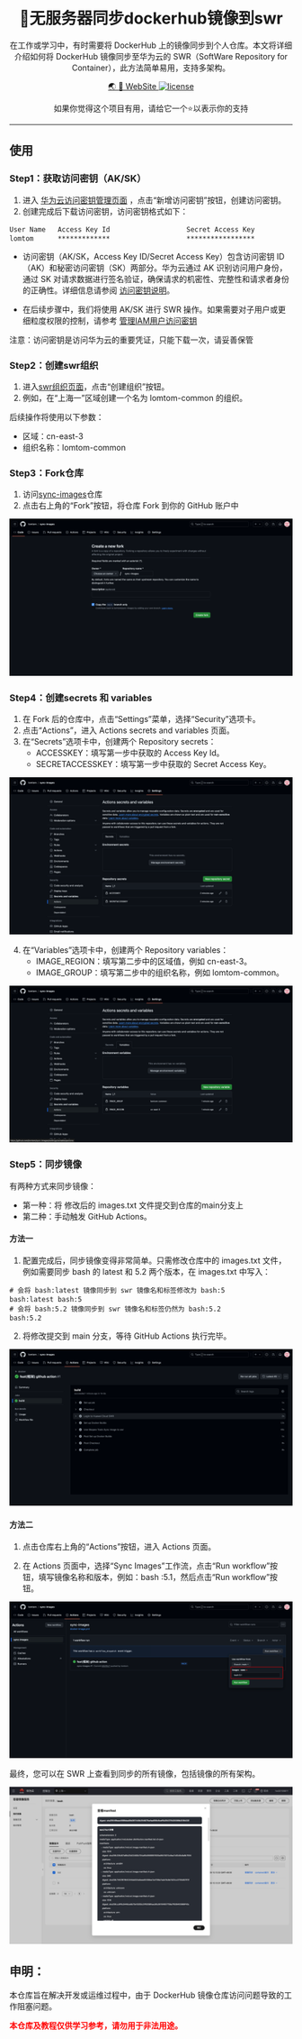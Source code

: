 

<h1 align=center>🔬无服务器同步dockerhub镜像到swr</h1>

<p align=center>在工作或学习中，有时需要将 DockerHub 上的镜像同步到个人仓库。本文将详细介绍如何将 DockerHub 镜像同步至华为云的 SWR（SoftWare Repository for Container），此方法简单易用，支持多架构。
</p>


<p align=center>
    <a target="_blank" href="https://lomtom.cn/sqotz1dtgj4s" rel="nofollow">
        🌏 🚀 WebSite
    </a> 
    <a href="https://github.com/lomtom/sync-images/blob/main/LICENSE">
        <img src="https://img.shields.io/github/license/zeon-studio/astroplate" alt="license">
    </a>
</p>

<p align=center>如果你觉得这个项目有用，请给它一个⭐以表示你的支持</p>

---


## 使用

### Step1：获取访问密钥（AK/SK）

1. 进入 [华为云访问密钥管理页面](https://console.huaweicloud.com/iam/?region=cn-east-3&locale=zh-cn#/mine/accessKey) ，点击“新增访问密钥”按钮，创建访问密钥。
2. 创建完成后下载访问密钥，访问密钥格式如下：
```
User Name 	Access Key Id					Secret Access Key
lomtom		*************					*****************
```

- 访问密钥（AK/SK，Access Key ID/Secret Access Key）包含访问密钥 ID（AK）和秘密访问密钥（SK）两部分。华为云通过 AK 识别访问用户身份，通过 SK 对请求数据进行签名验证，确保请求的机密性、完整性和请求者身份的正确性。详细信息请参阅 [访问密钥说明](https://support.huaweicloud.com/usermanual-ca/ca_01_0003.html)。

- 在后续步骤中，我们将使用 AK/SK 进行 SWR 操作。如果需要对子用户或更细粒度权限的控制，请参考 [管理IAM用户访问密钥](https://support.huaweicloud.com/usermanual-iam/iam_02_0003.html)

注意：访问密钥是访问华为云的重要凭证，只能下载一次，请妥善保管

### Step2：创建swr组织

1. 进入[swr组织页面](https://console.huaweicloud.com/swr/?region=cn-east-3#/swr/organization)，点击“创建组织”按钮。
2. 例如，在“上海一”区域创建一个名为 lomtom-common 的组织。

后续操作将使用以下参数：

- 区域：cn-east-3
- 组织名称：lomtom-common

### Step3：Fork仓库

1. 访问[sync-images](https://github.com/lomtom/sync-images)仓库
2. 点击右上角的“Fork”按钮，将仓库 Fork 到你的 GitHub 账户中

![image-20240709150241208](./docs/img/readme/image-20240709150241208.png)

### Step4：创建secrets 和 variables

1. 在 Fork 后的仓库中，点击“Settings”菜单，选择“Security”选项卡。
2. 点击“Actions”，进入 Actions secrets and variables 页面。
3. 在“Secrets”选项卡中，创建两个 Repository secrets：
    - ACCESSKEY：填写第一步中获取的 Access Key Id。
    - SECRETACCESSKEY：填写第一步中获取的 Secret Access Key。

![image-20240709151140396](./docs/img/readme/image-20240709151140396.png)

4. 在“Variables”选项卡中，创建两个 Repository variables：
    - IMAGE_REGION：填写第二步中的区域值，例如 cn-east-3。
    - IMAGE_GROUP：填写第二步中的组织名称，例如 lomtom-common。

![image-20240709151150625](./docs/img/readme/image-20240709151150625.png)

### Step5：同步镜像

有两种方式来同步镜像：

- 第一种：将 修改后的 images.txt 文件提交到仓库的main分支上
- 第二种：手动触发 GitHub Actions。

#### 方法一 

1. 配置完成后，同步镜像变得非常简单。只需修改仓库中的 images.txt 文件，例如需要同步 bash 的 latest 和 5.2 两个版本，在 images.txt 中写入：

```
# 会将 bash:latest 镜像同步到 swr 镜像名和标签修改为 bash:5
bash:latest bash:5
# 会将 bash:5.2 镜像同步到 swr 镜像名和标签仍然为 bash:5.2
bash:5.2
```

2. 将修改提交到 main 分支，等待 GitHub Actions 执行完毕。

![image-20240709151540039](./docs/img/readme/image-20240709151540039.png)

#### 方法二

1. 点击仓库右上角的“Actions”按钮，进入 Actions 页面。

2. 在 Actions 页面中，选择“Sync Images”工作流，点击“Run workflow”按钮，填写镜像名称和版本，例如：bash :5.1，然后点击“Run workflow”按钮。

![img.png](docs/img/readme/image-20240711.png)

最终，您可以在 SWR 上查看到同步的所有镜像，包括镜像的所有架构。

![image-20240709151614269](./docs/img/readme/image-20240709151614269.png)

## 申明：

本仓库旨在解决开发或运维过程中，由于 DockerHub 镜像仓库访问问题导致的工作阻塞问题。

<strong style="color:red;">本仓库及教程仅供学习参考，请勿用于非法用途。</strong>